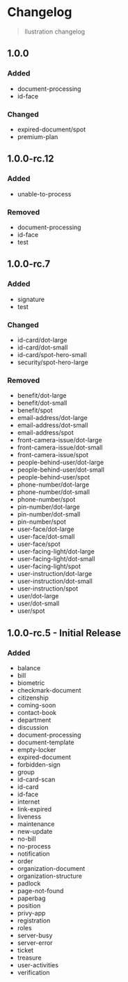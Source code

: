 <style lang="postcss">
  ._design-system_assets_ilustration_changelog ul {
    @apply grid grid-cols-1 md:grid-cols-3 lg:grid-cols-3;

    > li {
      @apply mt-0 ml-4;
    }
  }
</style>

# Changelog

> Ilustration changelog

## 1.0.0

### Added

- document-processing
- id-face

### Changed

- expired-document/spot
- premium-plan

## 1.0.0-rc.12

### Added

- unable-to-process

### Removed

- document-processing
- id-face
- test

## 1.0.0-rc.7

### Added

- signature
- test

### Changed

- id-card/dot-large
- id-card/dot-small
- id-card/spot-hero-small
- security/spot-hero-large

### Removed

- benefit/dot-large
- benefit/dot-small
- benefit/spot
- email-address/dot-large
- email-address/dot-small
- email-address/spot
- front-camera-issue/dot-large
- front-camera-issue/dot-small
- front-camera-issue/spot
- people-behind-user/dot-large
- people-behind-user/dot-small
- people-behind-user/spot
- phone-number/dot-large
- phone-number/dot-small
- phone-number/spot
- pin-number/dot-large
- pin-number/dot-small
- pin-number/spot
- user-face/dot-large
- user-face/dot-small
- user-face/spot
- user-facing-light/dot-large
- user-facing-light/dot-small
- user-facing-light/spot
- user-instruction/dot-large
- user-instruction/dot-small
- user-instruction/spot
- user/dot-large
- user/dot-small
- user/spot

## 1.0.0-rc.5 - Initial Release

### Added

- balance
- bill
- biometric
- checkmark-document
- citizenship
- coming-soon
- contact-book
- department
- discussion
- document-processing
- document-template
- empty-locker
- expired-document
- forbidden-sign
- group
- id-card-scan
- id-card
- id-face
- internet
- link-expired
- liveness
- maintenance
- new-update
- no-bill
- no-process
- notification
- order
- organization-document
- organization-structure
- padlock
- page-not-found
- paperbag
- position
- privy-app
- registration
- roles
- server-busy
- server-error
- ticket
- treasure
- user-activities
- verification

